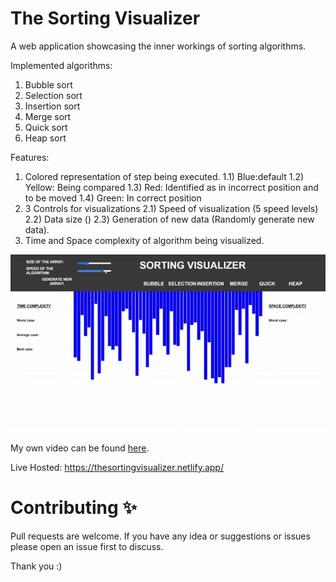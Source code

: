 # The Sorting Visualizer

A web application showcasing the inner workings of sorting algorithms.

Implemented algorithms:
1) Bubble sort
2) Selection sort
3) Insertion sort
4) Merge sort
5) Quick sort
6) Heap sort

Features:
1) Colored representation of step being executed.
  1.1) Blue:default
  1.2) Yellow: Being compared
  1.3) Red: Identified as in incorrect position and to be moved
  1.4) Green: In correct position
2) 3 Controls for visualizations
  2.1) Speed of visualization (5 speed levels)
  2.2) Data size ()
  2.3) Generation of new data (Randomly generate new data).
4) Time and Space complexity of algorithm being visualized.


![The Sorting Visualizer!!](sortingvisualizer.gif)

My own video can be found [here](https://www.youtube.com/).

Live Hosted: https://thesortingvisualizer.netlify.app/


# Contributing ✨

Pull requests are welcome. If you have any idea or suggestions or issues please open an issue first to discuss.

Thank you :)
